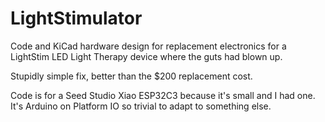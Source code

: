 # LightStimulator
 
Code and KiCad hardware design for replacement electronics for a LightStim LED Light Therapy device where the guts had blown up.

Stupidly simple fix, better than the $200 replacement cost.

Code is for a Seed Studio Xiao ESP32C3 because it's small and I had one. It's Arduino on Platform IO so trivial to adapt to something else.
